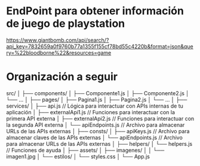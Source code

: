 # EndPoint para obtener información de juego de playstation
https://www.giantbomb.com/api/search/?api_key=7832659a0f9760b77a1355f155cf78bd55c4220b&format=json&query=%22bloodborne%22&resources=game

# Organización a seguir
src/
│
├── components/
│   ├── Componente1.js
│   ├── Componente2.js
│   └── ...
│
├── pages/
│   ├── Pagina1.js
│   ├── Pagina2.js
│   └── ...
│
├── services/
│   ├── api.js                // Lógica para interactuar con APIs internas de tu aplicación
│   ├── externalApi1.js       // Funciones para interactuar con la primera API externa
│   ├── externalApi2.js       // Funciones para interactuar con la segunda API externa
│   └── apiEndpoints.js       // Archivo para almacenar URLs de las APIs externas
│
├── consts/
│   ├── apiKeys.js            // Archivo para almacenar claves de las APIs externas
│   └── apiEndpoints.js       // Archivo para almacenar URLs de las APIs externas
│
├── helpers/
│   └── helpers.js            // Funciones de ayuda
│
├── assets/
│   ├── imagenes/
│   │   └── imagen1.jpg
│   └── estilos/
│       └── styles.css
│
└── App.js
